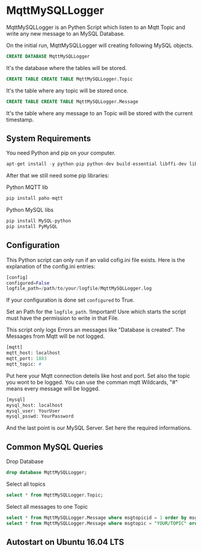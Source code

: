 # MqttMySQLLogger
MqttMySQLLogger is an Pythen Script which listen to an Mqtt Topic and write any new message to an MySQL Database.

On the initial run, MqttMySQLLogger will creating following MySQL objects.

```sql
CREATE DATABASE MqttMySQLLogger
```

It's the database where the tables will be stored.

```sql
CREATE TABLE CREATE TABLE MqttMySQLLogger.Topic
```
It's the table where any topic will be stored once.

```sql
CREATE TABLE CREATE TABLE MqttMySQLLogger.Message
```
It's the table where any message to an Topic will be stored with the current timestamp.

## System Requirements

You need Python and pip on your computer.
```python
apt-get install -y python-pip python-dev build-essential libffi-dev libssl-dev
```

After that we still need some pip libraries:

Python MQTT lib
```python
pip install paho-mqtt
```

Python MySQL libs
```python
pip install MySQL-python
pip install PyMySQL
```

## Configuration

This Python script can only run if an valid cofig.ini file exists.
Here is the explanation of the config.ini entries:

```python
[config]
configured=False
logfile_path=/path/to/your/logfile/MqttMySQLLogger.log
```
If your configuration is done set `configured` to True.

Set an Path for the `logfile_path`. !Important! Usre which starts the script must have the permission to write in that File.

This script only logs Errors an messages like "Database is created". The Messages from Mqtt will be not logged.

```python
[mqtt]
mqtt_host: localhost
mqtt_port: 1883
mqtt_topic: #
```

Put here your Mqtt connection deteils like host and port.
Set also the topic you wont to be logged. You can use the comman mqtt Wildcards, "#" means every message will be logged.

```python
[mysql]
mysql_host: localhost
mysql_user: YourUser
mysql_psswd: YourPassword
```

And the last point is our MySQL Server. Set here the required informations.


## Common MySQL Queries

Drop Database
```sql
drop database MqttMySQLLogger;
```

Select all topics
```sql
select * from MqttMySQLLogger.Topic;
```

Select all messages to one Topic
```sql
select * from MqttMySQLLogger.Message where msgtopicid = 1 order by msgts asc;
select * from MqttMySQLLogger.Message where msgtopic = "YOUR/TOPIC" order by msgts asc;
```


## Autostart on Ubuntu 16.04 LTS

